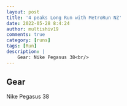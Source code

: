 ```yaml
---
layout: post
title: '4 peaks Long Run with MetroRun NZ'
date: 2022-05-28 8:4:24
author: multishiv19
comments: true
category: [runs]
tags: [Run]
description: |
    Gear: Nike Pegasus 38<br/>
---
```


## Gear
Nike Pegasus 38



<div width='100%' class='strava-embed-placeholder' data-embed-type='activity' data-embed-id='7218619523'></div>
<script src='https://strava-embeds.com/embed.js'></script>
